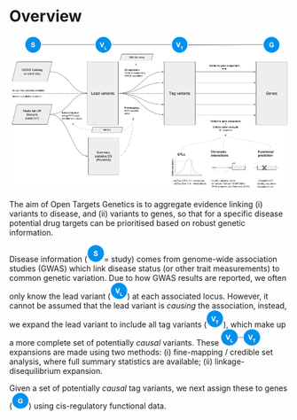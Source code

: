# Overview

![Schematic outlining the data model and main data sources used in Open Targets Genetics](../.gitbook/assets/genetic-portal-data-overview-figure%20%282%29.png)

The aim of Open Targets Genetics is to aggregate evidence linking \(i\) variants to disease, and \(ii\) variants to genes, so that for a specific disease potential drug targets can be prioritised based on robust genetic information.

Disease information \(![](../.gitbook/assets/s_30.png)= study\) comes from genome-wide association studies \(GWAS\) which link disease status \(or other trait measurements\) to common genetic variation. Due to how GWAS results are reported, we often only know the lead variant  \(![](../.gitbook/assets/vl_30%20%281%29.png)\) at each associated locus. However, it cannot be assumed that the lead variant is _causing_ the association, instead, we expand the lead variant to include all tag variants \(![](../.gitbook/assets/vt_30.png)\), which make up a more complete set of potentially _causal_ variants. These ![](../.gitbook/assets/vl-vt.png) expansions are made using two methods: \(i\) fine-mapping / credible set analysis, where full summary statistics are available; \(ii\) linkage-disequilibrium expansion.

Given a set of potentially _causal_ tag variants, we next assign these to genes \(![](../.gitbook/assets/g_30.png)\) using cis-regulatory functional data.

